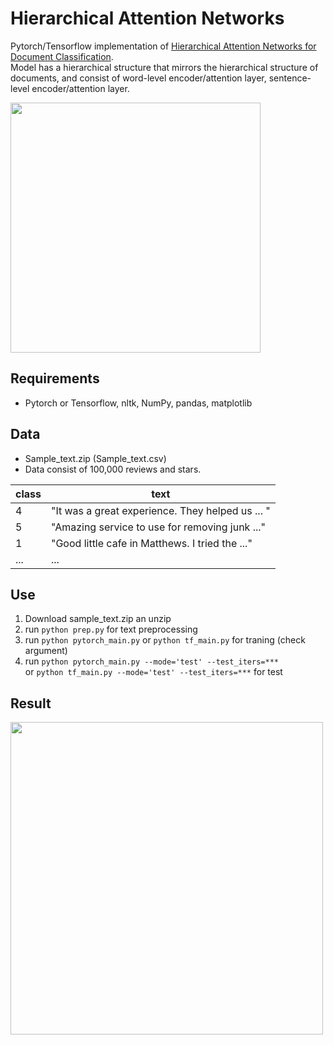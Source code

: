 # Hierarchical Attention Networks

Pytorch/Tensorflow implementation of [Hierarchical Attention Networks for Document Classification](https://www.cs.cmu.edu/~hovy/papers/16HLT-hierarchical-attention-networks.pdf).  
Model has a hierarchical structure that mirrors the hierarchical structure of documents, and consist of word-level encoder/attention layer, sentence-level encoder/attention layer.

<img src="https://github.com/SSinyu/Hierarchical-Attention-Network/blob/master/img/HAN_model.png" height="400">

## Requirements

- Pytorch or Tensorflow, nltk, NumPy, pandas, matplotlib

## Data

- Sample_text.zip (Sample_text.csv)
- Data consist of 100,000 reviews and stars.

class|text|
----|----|
4|"It was a great experience. They helped us ... "|
5|"Amazing service to use for removing junk ..."|
1|"Good little cafe in Matthews. I tried the ..."|
 ... | ... |

## Use

1. Download sample_text.zip an unzip
2. run `python prep.py` for text preprocessing
3. run `python pytorch_main.py` or `python tf_main.py` for traning (check argument)
4. run `python pytorch_main.py --mode='test' --test_iters=***`  
or `python tf_main.py --mode='test' --test_iters=***` for test

## Result

<img src="https://github.com/SSinyu/Hierarchical-Attention-Network/blob/master/img/train_eval_loss.png" height="500">
